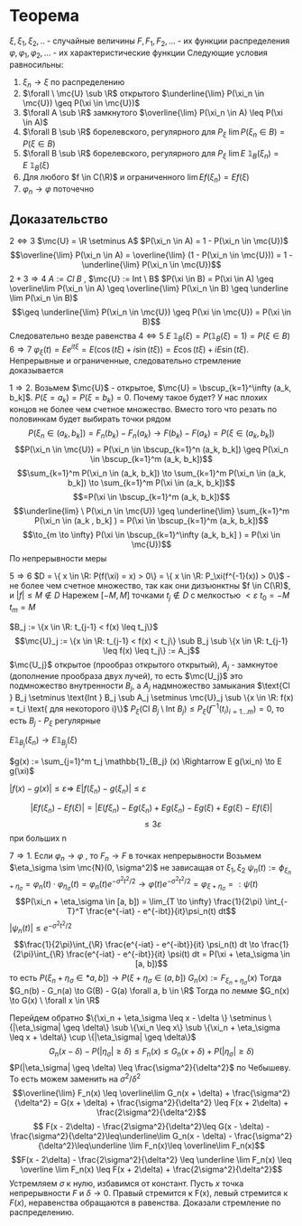 # Теорема
$\xi, \xi_1, \xi_2,..$ - случайные величины
$F, F_1, F_2, ...$ - их функции распределения
$\varphi, \varphi_1, \varphi_2, ...$ - их характеристические функции
Следующие условия равносильны:
1. $\xi_n \to \xi$ по распределению
2. $\forall \ \mc{U} \sub \R$  открытого $\underline{\lim} P(\xi_n \in \mc{U}) \geq P(\xi \in \mc{U})$ 
3. $\forall A \sub \R$ замкнутого $\overline{\lim} P(\xi_n \in A) \leq P(\xi \in A)$  
4. $\forall B \sub \R$ борелевского, регулярного для $P_\xi$ $\lim P(\xi_n \in B) = P(\xi \in B)$  
5. $\forall B \sub \R$ борелевского, регулярного для $P_\xi$  $\lim E \ \mathbb{1}_B(\xi_n) = E\ \mathbb{1}_B(\xi)$  
6. Для любого $f \in C(\R)$ и ограниченного $\lim E f(\xi_n) = E f(\xi)$ 
7. $\varphi_n \to \varphi$ поточечно
## Доказательство
$2 \iff 3$  $\mc{U} = \R \setminus A$ $P(\xi_n \in A) = 1 - P(\xi_n \in \mc{U})$ 
$$\overline{\lim} P(\xi_n \in A) = \overline{\lim} (1 - P(\xi_n \in \mc{U})) = 1 - \underline{\lim} P(\xi_n \in \mc{U})$$
$2 + 3 \Rightarrow 4$ $A  := Cl \ B$  , $\mc{U} := Int \  B$
$P(\xi \in B) = P(\xi \in A) \geq \overline\lim P(\xi_n \in A) \geq \overline{\lim} P(\xi_n \in B) \geq \underline \lim P(\xi_n \in B)$ $$\geq \underline{\lim} P(\xi_n \in \mc{U}) \geq P(\xi \in \mc{U}) = P(\xi \in B)$$
Следовательно везде равенства
$4 \iff 5$ $E \ \mathbb{1}_B (\xi) = P(\mathbb{1}_B(\xi) =1) = P(\xi \in B)$ 
$6 \Rightarrow 7$ $\varphi_\xi(t) = E e^{it\xi} = E(\cos (t \xi) + i \sin (t \xi)) = E \cos (t \xi) + i E \sin (t \xi)$. Непрерывные и ограниченные, следовательно стремление доказывается

$1 \Rightarrow 2$. Возьмем $\mc{U}$ - открытое, $\mc{U} = \bscup_{k=1}^\infty (a_k, b_k]$. $P(\xi = a_k) = P(\xi = b_k) = 0$. Почему такое будет? У нас плохих концов не более чем счетное множество. Вместо того что резать по половинкам будет выбирать точки рядом
$$P(\xi_n \in (a_k, b_k]) = F_n(b_k) - F_n(a_k) \to F(b_k) - F(a_k) = P(\xi \in (a_k, b_k])$$
$$P(\xi_n \in \mc{U}) = P(\xi_n \in \bscup_{k=1}^n (a_k, b_k]) \geq P(\xi_n \in \bscup_{k=1}^m (a_k, b_k])$$
$$\sum_{k=1}^m P(\xi_n \in (a_k, b_k]) \to \sum_{k=1}^m P(\xi_n \in (a_k, b_k]) \to \sum_{k=1}^m P(\xi \in (a_k, b_k])$$
$$=P(\xi \in \bscup_{k=1}^m (a_k, b_k])$$
$$\underline{lim} \ P(\xi_n \in \mc{U}) \geq \underline{\lim} \sum_{k=1}^m P(\xi_n \in (a_k , b_k] ) = P(\xi \in \bscup_{k=1}^m (a_k, b_k])$$
$$\to_{m \to \infty} P(\xi \in \bscup_{k=1}^\infty (a_k, b_k] ) = P(\xi \in \mc{U})$$
По непрерывности меры

$5 \Rightarrow 6$ $D = \{ x \in \R: P(f(\xi) = x) > 0\} = \{ x \in \R: P_\xi(f^{-1}(x)) > 0\}$ - не более чем счетное множество, так как они дизъюнктны
$f \in C(\R)$, и $|f| \leq M \not \in D$ 
Нарежем $[-M, M]$ точками $t_j \not \in D$ с мелкостью $< \varepsilon$ $t_0 = -M$ $t_m = M$ 

$B_j := \{x \in \R: t_{j-1} < f(x) \leq t_j\}$
$$\mc{U}_j := \{x \in \R: t_{j-1} < f(x) < t_j\} \sub B_j \sub \{x \in \R: t_{j-1} \leq f(x) \leq t_j\} := A_j$$
$\mc{U_j}$ открытое (прообраз открытого открытый), $A_j$ - замкнутое (дополнение прообраза двух лучей), то есть $\mc{U_j}$ это подмножество внутренности $B_j$, а $A_j$ надмножество замыкания
$\text{Cl } B_j \setminus \text{Int } B_j \sub A_j \setminus \mc{U}_j \sub \{x \in \R: f(x) = t_i \text{ для некоторого i}\}$ 
$P_\xi(\text{Cl } B_j \setminus \text{Int } B_j) \leq P_\xi(f^{-1} (t_i)_{i = 1...m}) = 0$, то есть $B_j$ - $P_\xi$ регулярные 

$E \mathbb{1}_{B_j} (\xi_n) \to E \mathbb{1}_{B_j}(\xi)$ 

$g(x) := \sum_{j=1}^m t_j \mathbb{1}_{B_j} (x) \Rightarrow E g(\xi_n) \to E g(\xi)$

$|f(x) - g(x)| \leq \varepsilon \Rightarrow$ $E|f(\xi_n) - g(\xi_n)| \leq \varepsilon$

$$|Ef(\xi_n) - Ef(\xi)| = |E(f\xi_n) - Eg(\xi_n) + Eg(\xi_n) - Eg(\xi) + Eg(\xi) - Ef(\xi)|$$
$$\leq 3\varepsilon$$ при больших n


$7 \Rightarrow 1$. Если $\varphi_n \to \varphi$ , то $F_n \to F$ в точках непрерывности
Возьмем $\eta_\sigma \sim \mc{N}(0, \sigma^2)$ не зависащая от $\xi_1, \xi_2$ 
$\psi_n(t):=\phi_{\xi_n + \eta_\sigma} = \varphi_n(t) \cdot \varphi_{\eta_\sigma}(t) = \varphi_n(t) e^{-\sigma^2t^2/2} \to \varphi(t) e^{-\sigma^2t^2/2} = \varphi_{\xi + \eta_\sigma} =: \psi(t)$ 
$$P(\xi_n + \eta_\sigma \in [a, b]) = \lim_{T \to \infty} \frac{1}{2\pi} \int_{-T}^T \frac{e^{-iat} - e^{-ibt}}{it}\psi_n(t) dt$$
$|\psi_n(t)| \leq e^{-\sigma^2 t^2/2}$
$$\frac{1}{2\pi}\int_{\R} \frac{e^{-iat} - e^{-ibt}}{it} \psi_n(t) dt \to \frac{1}{2\pi}\int_{\R} \frac{e^{-iat} - e^{-ibt}}{it} \psi(t) dt = P(\xi + \eta_\sigma \in [a, b])$$
то есть $P(\xi_n + \eta_\sigma \in *a, b]) \to P(\xi + \eta_\sigma \in (a, b])$ 
$G_n(x) := F_{\xi_n + \eta_\sigma}(x)$
Тогда $G_n(b) - G_n(a) \to G(B) - G(a) \forall a, b \in \R$ 
Тогда по лемме 
$G_n(x) \to G(x) \ \forall x \in \R$ 

Перейдем обратно
$\{\xi_n + \eta_\sigma \leq x - \delta \} \setminus \{|\eta_\sigma| \geq \delta\} \sub \{\xi_n \leq x\} \sub \{\xi_n + \eta_\sigma \leq x + \delta\} \cup \{|\eta_\sigma| \geq \delta\}$  
$$G_n(x - \delta) - P(|\eta_\sigma| \geq \delta)\leq F_n(x) \leq G_n(x + \delta) + P(|\eta_\sigma| \geq \delta)$$
$P(|\eta_\sigma| \geq \delta) \leq \frac{\sigma^2}{\delta^2}$ по Чебышеву. То есть можем заменить на $\sigma^2/\delta^2$ 
$$\overline{\lim} F_n(x) \leq \overline\lim G_n(x + \delta) + \frac{\sigma^2}{\delta^2} = G(x + \delta) + \frac{\sigma^2}{\delta^2} \leq F(x + 2\delta) + \frac{2\sigma^2}{\delta^2}$$
$$ F(x - 2\delta) - \frac{2\sigma^2}{\delta^2}\leq G(x - \delta) - \frac{\sigma^2}{\delta^2}\leq\underline\lim G_n(x - \delta) - \frac{\sigma^2}{\delta^2}\leq\underline \lim F_n(x)\leq \overline\lim F_n(x)$$
$$F(x - 2\delta) - \frac{2\sigma^2}{\delta^2} \leq \underline \lim F_n(x) \leq \overline \lim F_n(x) \leq F(x + 2\delta) + \frac{2\sigma^2}{\delta^2}$$
Устремляем $\sigma$ к нулю, избавимся от констант. Пусть $x$ точка непрерывности $F$ и $\delta \to 0$. Правый стремится к F(x), левый стремится к $F(x)$, неравенства обращаются в равенства. Доказали стремление по распределению.